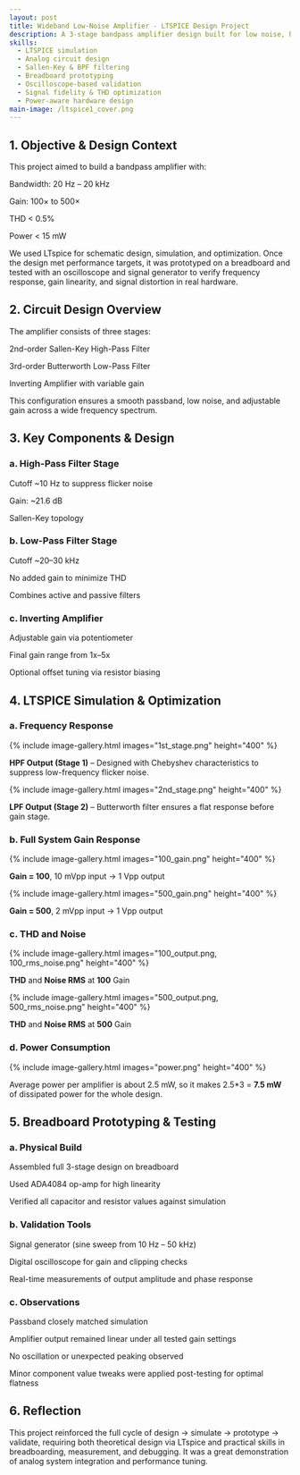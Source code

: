 ```yaml
---
layout: post
title: Wideband Low-Noise Amplifier - LTSPICE Design Project
description: A 3-stage bandpass amplifier design built for low noise, high fidelity, and wide bandwidth (20 Hz – 20 kHz). Designed and optimized in LTSPICE with detailed  physical performance validation against distortion, power, and gain criteria using breadboard prototype and bench tools.
skills:
  - LTSPICE simulation
  - Analog circuit design
  - Sallen-Key & BPF filtering
  - Breadboard prototyping
  - Oscilloscope-based validation
  - Signal fidelity & THD optimization
  - Power-aware hardware design
main-image: /ltspice1_cover.png
---
```


## 1. Objective & Design Context
This project aimed to build a bandpass amplifier with:

Bandwidth: 20 Hz – 20 kHz

Gain: 100× to 500×

THD < 0.5%

Power < 15 mW

We used LTspice for schematic design, simulation, and optimization. Once the design met performance targets, it was prototyped on a breadboard and tested with an oscilloscope and signal generator to verify frequency response, gain linearity, and signal distortion in real hardware.

## 2. Circuit Design Overview
The amplifier consists of three stages:

2nd-order Sallen-Key High-Pass Filter

3rd-order Butterworth Low-Pass Filter

Inverting Amplifier with variable gain

This configuration ensures a smooth passband, low noise, and adjustable gain across a wide frequency spectrum.

## 3. Key Components & Design
### **a. High-Pass Filter Stage**
Cutoff ~10 Hz to suppress flicker noise

Gain: ~21.6 dB

Sallen-Key topology

### **b. Low-Pass Filter Stage**
Cutoff ~20–30 kHz

No added gain to minimize THD

Combines active and passive filters

### **c. Inverting Amplifier**
Adjustable gain via potentiometer

Final gain range from 1x–5x

Optional offset tuning via resistor biasing

## 4. LTSPICE Simulation & Optimization
### **a. Frequency Response**

{% include image-gallery.html images="1st_stage.png" height="400" %} 

**HPF Output (Stage 1)** – Designed with Chebyshev characteristics to suppress low-frequency flicker noise.

{% include image-gallery.html images="2nd_stage.png" height="400" %}

**LPF Output (Stage 2)** – Butterworth filter ensures a flat response before gain stage.

### **b. Full System Gain Response**

{% include image-gallery.html images="100_gain.png" height="400" %} 

**Gain = 100**, 10 mVpp input → 1 Vpp output

{% include image-gallery.html images="500_gain.png" height="400" %}

**Gain = 500**, 2 mVpp input → 1 Vpp output

### **c. THD and Noise**

{% include image-gallery.html images="100_output.png, 100_rms_noise.png" height="400" %}

**THD** and **Noise RMS** at **100** Gain

{% include image-gallery.html images="500_output.png, 500_rms_noise.png" height="400" %}

**THD** and **Noise RMS** at **500** Gain

### **d. Power Consumption**

{% include image-gallery.html images="power.png" height="400" %}

Average power per amplifier is about 2.5 mW, so it makes 2.5*3 = **7.5 mW** of dissipated power for the whole design.

## 5. Breadboard Prototyping & Testing
### **a. Physical Build**
Assembled full 3-stage design on breadboard

Used ADA4084 op-amp for high linearity

Verified all capacitor and resistor values against simulation

### **b. Validation Tools**
Signal generator (sine sweep from 10 Hz – 50 kHz)

Digital oscilloscope for gain and clipping checks

Real-time measurements of output amplitude and phase response

### **c. Observations**
Passband closely matched simulation

Amplifier output remained linear under all tested gain settings

No oscillation or unexpected peaking observed

Minor component value tweaks were applied post-testing for optimal flatness

## 6. Reflection
This project reinforced the full cycle of design → simulate → prototype → validate, requiring both theoretical design via LTspice and practical skills in breadboarding, measurement, and debugging. It was a great demonstration of analog system integration and performance tuning.
